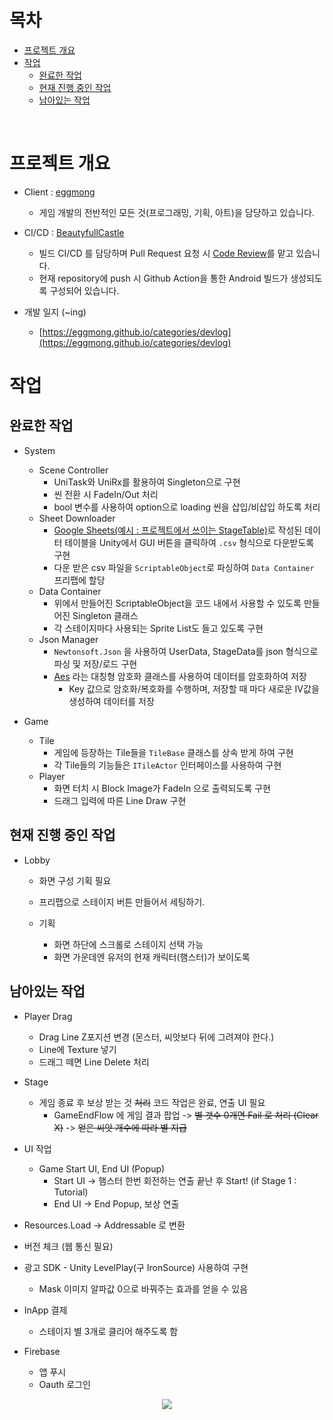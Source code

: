 목차
============
- [프로젝트 개요](#프로젝트-개요)
- [작업](#작업)
  - [완료한 작업](#완료한-작업)
  - [현재 진행 중인 작업](#현재-진행-중인-작업)
  - [남아있는 작업](#남아있는-작업)

<br>

프로젝트 개요
============
- Client : [eggmong](https://github.com/eggmong)
  - 게임 개발의 전반적인 모든 것(프로그래밍, 기획, 아트)을 담당하고 있습니다.
  
- CI/CD : [BeautyfullCastle](https://github.com/BeautyfullCastle)
  - 빌드 CI/CD 를 담당하며 Pull Request 요청 시 [Code Review](https://github.com/SukereamTeam/hamsterisfree/pulls?q=is%3Apr+is%3Aclosed)를 맡고 있습니다.
  - 현재 repository에 push 시 Github Action을 통한 Android 빌드가 생성되도록 구성되어 있습니다.
 
- 개발 일지 (~ing)
  - [https://eggmong.github.io/categories/devlog](https://eggmong.github.io/categories/devlog)


작업
============
완료한 작업
--------------------
- System
  - Scene Controller
    - UniTask와 UniRx를 활용하여 Singleton으로 구현
    - 씬 전환 시 FadeIn/Out 처리
    - bool 변수를 사용하여 option으로 loading 씬을 삽입/비삽입 하도록 처리
  - Sheet Downloader
    - [Google Sheets(예시 : 프로젝트에서 쓰이는 StageTable)](https://docs.google.com/spreadsheets/d/1fvU3xywFyNZkfHUn1L4PFeJu_uEJMswXxMU7Dl_PcmM/edit?usp=sharing)로 작성된 데이터 테이블을 Unity에서 GUI 버튼을 클릭하여 `.csv` 형식으로 다운받도록 구현
    - 다운 받은 csv 파일을 `ScriptableObject`로 파싱하여 `Data Container` 프리팹에 할당
  - Data Container
    - 위에서 만들어진 ScriptableObject을 코드 내에서 사용할 수 있도록 만들어진 Singleton 클래스
    - 각 스테이지마다 사용되는 Sprite List도 들고 있도록 구현
  - Json Manager
    - `Newtonsoft.Json` 을 사용하여 UserData, StageData를 json 형식으로 파싱 및 저장/로드 구현
    - [Aes](https://learn.microsoft.com/ko-kr/dotnet/api/system.security.cryptography.aes?view=net-7.0) 라는
대칭형 암호화 클래스를 사용하여 데이터를 암호화하여 저장
      - Key 값으로 암호화/복호화를 수행하며, 저장할 때 마다 새로운 IV값을 생성하여 데이터를 저장

- Game
  - Tile
    - 게임에 등장하는 Tile들을 `TileBase` 클래스를 상속 받게 하여 구현
    - 각 Tile들의 기능들은 `ITileActor` 인터페이스를 사용하여 구현
  - Player
    - 화면 터치 시 Block Image가 FadeIn 으로 출력되도록 구현
    - 드래그 입력에 따른 Line Draw 구현

현재 진행 중인 작업
--------------------
- Lobby
	- 화면 구성 기획 필요
	- 프리팹으로 스테이지 버튼 만들어서 세팅하기.
	
	- 기획
		- 화면 하단에 스크롤로 스테이지 선택 가능
		- 화면 가운데엔 유저의 현재 캐릭터(햄스터)가 보이도록

남아있는 작업
--------------------
- Player Drag
	- Drag Line Z포지션 변경 (몬스터, 씨앗보다 뒤에 그려져야 한다.)
	- Line에 Texture 넣기
	- 드래그 떼면 Line Delete 처리

- Stage
	- 게임 종료 후 보상 받는 것 ~~처리~~ 코드 작업은 완료, 연출 UI 필요
		- GameEndFlow 에 게임 결과 팝업
			-> ~~별 갯수 0개면 Fail 로 처리 (Clear X)~~
			-> ~~얻은 씨앗 개수에 따라 별 지급~~
	
- UI 작업
   - Game Start UI, End UI (Popup)
      - Start UI -> 햄스터 한번 회전하는 연출 끝난 후 Start! (if Stage 1 : Tutorial)
      - End UI -> End Popup, 보상 연출
	  
- Resources.Load -> Addressable 로 변환

- 버전 체크 (웹 통신 필요)

- 광고 SDK
        - Unity LevelPlay(구 IronSource) 사용하여 구현
	- Mask 이미지 알파값 0으로 바꿔주는 효과를 얻을 수 있음

- InApp 결제
	- 스테이지 별 3개로 클리어 해주도록 함

- Firebase
	- 앱 푸시
	- Oauth 로그인
  

<p align="center">
<a href="https://hits.seeyoufarm.com"><img src="https://hits.seeyoufarm.com/api/count/incr/badge.svg?url=https%3A%2F%2Fgithub.com%2FSukereamTeam%2Fhamsterisfree&count_bg=%2379C83D&title_bg=%235C5C5C&icon=&icon_color=%23E7E7E7&title=hits&edge_flat=false"/></a>                                       
</p>
